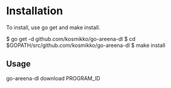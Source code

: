 # Installation

To install, use go get and make install.

$ go get -d github.com/kosmikko/go-areena-dl
$ cd $GOPATH/src/github.com/kosmikko/go-areena-dl
$ make install


## Usage

 go-areena-dl download PROGRAM_ID
